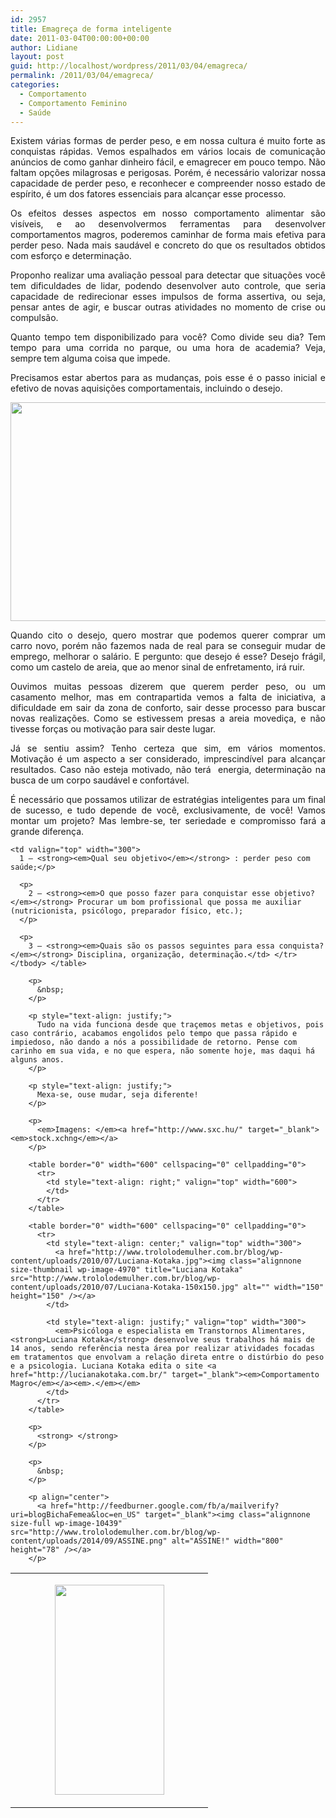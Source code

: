 ```yaml
---
id: 2957
title: Emagreça de forma inteligente
date: 2011-03-04T00:00:00+00:00
author: Lidiane
layout: post
guid: http://localhost/wordpress/2011/03/04/emagreca/
permalink: /2011/03/04/emagreca/
categories:
  - Comportamento
  - Comportamento Feminino
  - Saúde
---
```

<p style="text-align: justify;">
  Existem várias formas de perder peso, e em nossa cultura é muito forte as conquistas rápidas. Vemos espalhados em vários locais de comunicação anúncios de como ganhar dinheiro fácil, e emagrecer em pouco tempo. Não faltam opções milagrosas e perigosas. Porém, é necessário valorizar nossa capacidade de perder peso, e reconhecer e compreender nosso estado de espírito, é um dos fatores essenciais para alcançar esse processo.
</p>

<p style="text-align: justify;">
  Os efeitos desses aspectos em nosso comportamento alimentar são visíveis, e ao desenvolvermos ferramentas para desenvolver comportamentos magros, poderemos caminhar de forma mais efetiva para perder peso. Nada mais saudável e concreto do que os resultados obtidos com esforço e determinação.
</p>

<p style="text-align: justify;">
  Proponho realizar uma avaliação pessoal para detectar que situações você tem dificuldades de lidar, podendo desenvolver auto controle, que seria capacidade de redirecionar esses impulsos de forma assertiva, ou seja, pensar antes de agir, e buscar outras atividades no momento de crise ou compulsão.
</p>

<p style="text-align: justify;">
  Quanto tempo tem disponibilizado para você? Como divide seu dia? Tem tempo para uma corrida no parque, ou uma hora de academia? Veja, sempre tem alguma coisa que impede.
</p>

<p style="text-align: justify;">
  Precisamos estar abertos para as mudanças, pois esse é o passo inicial e efetivo de novas aquisições comportamentais, incluindo o desejo.
</p>

<p align="center">
  <a href="http://www.trololodemulher.com.br/blog/wp-content/uploads/2011/02/reeducacao-alimentar.jpg"><img class="alignnone size-full wp-image-5994" title="Cherry red summer apple isolated on white, macro close up with copy space" src="http://www.trololodemulher.com.br/blog/wp-content/uploads/2011/02/reeducacao-alimentar.jpg" alt="" width="526" height="350" /></a>
</p>

<p style="text-align: justify;">
  Quando cito o desejo, quero mostrar que podemos querer comprar um carro novo, porém não fazemos nada de real para se conseguir mudar de emprego, melhorar o salário. E pergunto: que desejo é esse? Desejo frágil, como um castelo de areia, que ao menor sinal de enfretamento, irá ruir.
</p>

<p style="text-align: justify;">
  Ouvimos muitas pessoas dizerem que querem perder peso, ou um casamento melhor, mas em contrapartida vemos a falta de iniciativa, a dificuldade em sair da zona de conforto, sair desse processo para buscar novas realizações. Como se estivessem presas a areia movediça, e não tivesse forças ou motivação para sair deste lugar.
</p>

<p style="text-align: justify;">
  Já se sentiu assim? Tenho certeza que sim, em vários momentos. Motivação é um aspecto a ser considerado, imprescindível para alcançar resultados. Caso não esteja motivado, não terá  energia, determinação na busca de um corpo saudável e confortável.
</p>

<p style="text-align: justify;">
  É necessário que possamos utilizar de estratégias inteligentes para um final de sucesso, e tudo depende de você, exclusivamente, de você! Vamos montar um projeto? Mas lembre-se, ter seriedade e compromisso fará a grande diferença.
</p>

<table border="0" width="600" cellspacing="0" cellpadding="0">
  <tr>
    <td valign="top" width="300">
      <p style="text-align: center;">
        <a href="http://www.trololodemulher.com.br/blog/wp-content/uploads/2011/02/reeducacao-alimentar2.jpg"><img class="alignnone size-full wp-image-5995" title="High resolution Silhouette of a female  fashion  model" src="http://www.trololodemulher.com.br/blog/wp-content/uploads/2011/02/reeducacao-alimentar2.jpg" alt="" width="175" height="336" /></a>
      </p>
    </td>
    
    <td valign="top" width="300">
      1 – <strong><em>Qual seu objetivo</em></strong> : perder peso com saúde;</p> 
      
      <p>
        2 – <strong><em>O que posso fazer para conquistar esse objetivo?</em></strong> Procurar um bom profissional que possa me auxiliar (nutricionista, psicólogo, preparador físico, etc.);
      </p>
      
      <p>
        3 – <strong><em>Quais são os passos seguintes para essa conquista?</em></strong> Disciplina, organização, determinação.</td> </tr> </tbody> </table> 
        
        <p>
          &nbsp;
        </p>
        
        <p style="text-align: justify;">
          Tudo na vida funciona desde que traçemos metas e objetivos, pois caso contrário, acabamos engolidos pelo tempo que passa rápido e impiedoso, não dando a nós a possibilidade de retorno. Pense com carinho em sua vida, e no que espera, não somente hoje, mas daqui há alguns anos.
        </p>
        
        <p style="text-align: justify;">
          Mexa-se, ouse mudar, seja diferente!
        </p>
        
        <p>
          <em>Imagens: </em><a href="http://www.sxc.hu/" target="_blank"><em>stock.xchng</em></a>
        </p>
        
        <table border="0" width="600" cellspacing="0" cellpadding="0">
          <tr>
            <td style="text-align: right;" valign="top" width="600">
            </td>
          </tr>
        </table>
        
        <table border="0" width="600" cellspacing="0" cellpadding="0">
          <tr>
            <td style="text-align: center;" valign="top" width="300">
              <a href="http://www.trololodemulher.com.br/blog/wp-content/uploads/2010/07/Luciana-Kotaka.jpg"><img class="alignnone size-thumbnail wp-image-4970" title="Luciana Kotaka" src="http://www.trololodemulher.com.br/blog/wp-content/uploads/2010/07/Luciana-Kotaka-150x150.jpg" alt="" width="150" height="150" /></a>
            </td>
            
            <td style="text-align: justify;" valign="top" width="300">
              <em>Psicóloga e especialista em Transtornos Alimentares, <strong>Luciana Kotaka</strong> desenvolve seus trabalhos há mais de 14 anos, sendo referência nesta área por realizar atividades focadas em tratamentos que envolvam a relação direta entre o distúrbio do peso e a psicologia. Luciana Kotaka edita o site <a href="http://lucianakotaka.com.br/" target="_blank"><em>Comportamento Magro</em></a><em>.</em></em>
            </td>
          </tr>
        </table>
        
        <p>
          <strong> </strong>
        </p>
        
        <p>
          &nbsp;
        </p>
        
        <p align="center">
          <a href="http://feedburner.google.com/fb/a/mailverify?uri=blogBichaFemea&loc=en_US" target="_blank"><img class="alignnone size-full wp-image-10439" src="http://www.trololodemulher.com.br/blog/wp-content/uploads/2014/09/ASSINE.png" alt="ASSINE!" width="800" height="78" /></a>
        </p>